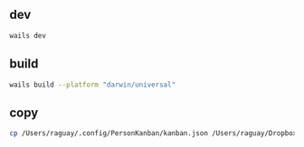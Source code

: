 ## dev 
```zsh
wails dev
```

## build

```zsh
wails build --platform "darwin/universal"
```

## copy
```zsh
cp /Users/raguay/.config/PersonKanban/kanban.json /Users/raguay/Dropbox/Richard/Notes/PersonKanban/kanban.json
```

